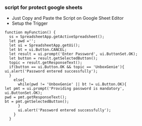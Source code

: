 ### script for protect google sheets

* Just Copy and Paste the Script on Google Sheet Editor
* Setup the Trigger

```
function myFunction() {
  ss = SpreadsheetApp.getActiveSpreadsheet();
  let pwd ='';
  let ui = SpreadsheetApp.getUi();
  let bt = ui.Button.CANCEL;
  let result = ui.prompt('Enter Password', ui.ButtonSet.OK);
  let button = result.getSelectedButton();
  topic = result.getResponseText();
  if(button == ui.Button.OK && topic == 'UnboxGenie'){
ui.alert('Password entered successfully');
  }
    else{
      while(pwd != 'UnboxGenie' || bt != ui.Button.OK){
let pmt = ui.prompt('Providing password is mandatory', ui.ButtonSet.OK);
pwd = pmt.getResponseText();
bt = pmt.getSelectedButton();
      }
      ui.alert('Password entered successfully');
    }
  }

```
